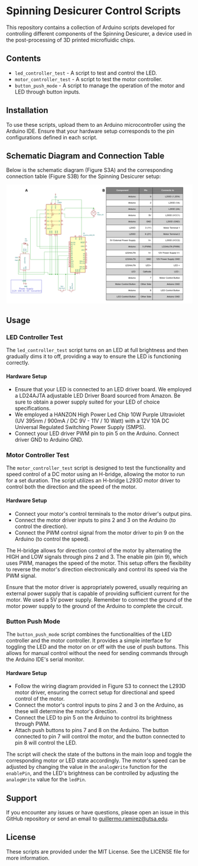 # Spinning Desicurer Control Scripts

This repository contains a collection of Arduino scripts developed for controlling different components of the Spinning Desicurer, a device used in the post-processing of 3D printed microfluidic chips.

## Contents

- `led_controller_test` - A script to test and control the LED.
- `motor_controller_test` - A script to test the motor controller.
- `button_push_mode` - A script to manage the operation of the motor and LED through button inputs.

## Installation

To use these scripts, upload them to an Arduino microcontroller using the Arduino IDE. Ensure that your hardware setup corresponds to the pin configurations defined in each script.

## Schematic Diagram and Connection Table

Below is the schematic diagram (Figure S3A) and the corresponding connection table (Figure S3B) for the Spinning Desicurer setup:

![Schematic Diagram and Connection Table](/images/figure_S3.png "Schematic Diagram and Connection Table")

## Usage

### LED Controller Test

The `led_controller_test` script turns on an LED at full brightness and then gradually dims it to off, providing a way to ensure the LED is functioning correctly.

#### Hardware Setup

- Ensure that your LED is connected to an LED driver board. We employed a LD24AJTA adjustable LED Driver Board sourced from Amazon. Be sure to obtain a power supply suited for your LED of choice specifications. 
- We employed a HANZON High Power Led Chip 10W Purple Ultraviolet (UV 395nm / 900mA / DC 9V - 11V / 10 Watt) with a 12V 10A DC Universal Regulated Switching Power Supply (SMPS).
- Connect your LED driver PWM pin to pin 5 on the Arduino. Connect driver GND to Arduino GND.

### Motor Controller Test

The `motor_controller_test` script is designed to test the functionality and speed control of a DC motor using an H-bridge, allowing the motor to run for a set duration. The script utilizes an H-bridge L293D motor driver to control both the direction and the speed of the motor.

#### Hardware Setup

- Connect your motor's control terminals to the motor driver's output pins.
- Connect the motor driver inputs to pins 2 and 3 on the Arduino (to control the direction).
- Connect the PWM control signal from the motor driver to pin 9 on the Arduino (to control the speed).

The H-bridge allows for direction control of the motor by alternating the HIGH and LOW signals through pins 2 and 3. The enable pin (pin 9), which uses PWM, manages the speed of the motor. This setup offers the flexibility to reverse the motor's direction electronically and control its speed via the PWM signal.

Ensure that the motor driver is appropriately powered, usually requiring an external power supply that is capable of providing sufficient current for the motor. We used a 5V power supply. Remember to connect the ground of the motor power supply to the ground of the Arduino to complete the circuit.

### Button Push Mode

The `button_push_mode` script combines the functionalities of the LED controller and the motor controller. It provides a simple interface for toggling the LED and the motor on or off with the use of push buttons. This allows for manual control without the need for sending commands through the Arduino IDE's serial monitor.

#### Hardware Setup

- Follow the wiring diagram provided in Figure S3 to connect the L293D motor driver, ensuring the correct setup for directional and speed control of the motor.
- Connect the motor's control inputs to pins 2 and 3 on the Arduino, as these will determine the motor's direction.
- Connect the LED to pin 5 on the Arduino to control its brightness through PWM.
- Attach push buttons to pins 7 and 8 on the Arduino. The button connected to pin 7 will control the motor, and the button connected to pin 8 will control the LED.

The script will check the state of the buttons in the main loop and toggle the corresponding motor or LED state accordingly. The motor's speed can be adjusted by changing the value in the `analogWrite` function for the `enablePin`, and the LED's brightness can be controlled by adjusting the `analogWrite` value for the `ledPin`.

## Support

If you encounter any issues or have questions, please open an issue in this GitHub repository or send an email to guillermo.ramirez@utsa.edu.


## License

These scripts are provided under the MIT License. See the LICENSE file for more information.
